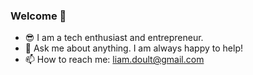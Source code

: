 ### Welcome 👋

- 😎 I am a tech enthusiast and entrepreneur.
- 💬 Ask me about anything. I am always happy to help!
- 📫 How to reach me: liam.doult@gmail.com 
